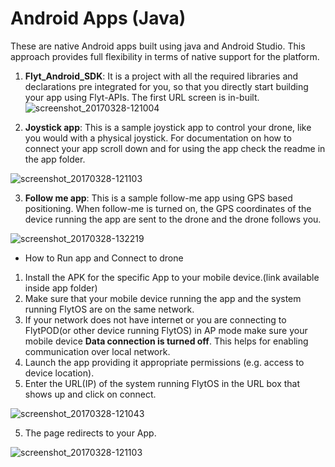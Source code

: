 # Android Apps (Java)

These are native Android apps built using java and Android Studio. This approach provides full flexibility in terms of native support for the platform. 

1. **Flyt_Android_SDK**: It is a project with all the required libraries and declarations pre integrated for you, so that you directly start building your app using Flyt-APIs. The first URL screen is in-built.
![screenshot_20170328-121004](https://cloud.githubusercontent.com/assets/6880872/24395018/be069160-13bb-11e7-972b-87a18146902d.png )

2. **Joystick app**: This is a sample joystick app to control your drone, like you would with a physical joystick. For documentation on how to connect your app scroll down and for using the app check the readme in the app folder.

![screenshot_20170328-121103](https://cloud.githubusercontent.com/assets/6880872/24395143/431aab0c-13bc-11e7-8e56-0832494a2e02.png)

3. **Follow me app**: This is a sample follow-me app using GPS based positioning. When follow-me is turned on, the GPS coordinates of the device running the app are sent to the drone and the drone follows you.

![screenshot_20170328-132219](https://cloud.githubusercontent.com/assets/6880872/24395170/5cbc3472-13bc-11e7-80ac-27bd6cd7be61.png)

* How to Run app and Connect to drone

1. Install the APK for the specific App to your mobile device.(link available inside app folder)
2. Make sure that your mobile device running the app and the system running FlytOS are on the same network.
3. If your network does not have internet or you are connecting to FlytPOD(or other device running FlytOS) in AP mode make sure your mobile device **Data connection is turned off**. This helps for enabling communication over local network.
3. Launch the app providing it appropriate permissions (e.g. access to device location).
4. Enter the URL(IP) of the system running FlytOS in the URL box that shows up and click on connect.

![screenshot_20170328-121043](https://cloud.githubusercontent.com/assets/6880872/24395190/6bce5a62-13bc-11e7-8d3c-e55ca3e249b7.png)

5. The page redirects to your App.

![screenshot_20170328-121103](https://cloud.githubusercontent.com/assets/6880872/24395143/431aab0c-13bc-11e7-8e56-0832494a2e02.png)
